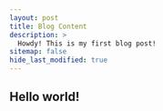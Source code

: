 ```yaml
---
layout: post
title: Blog Content
description: >
  Howdy! This is my first blog post!
sitemap: false
hide_last_modified: true
---
```


## Hello world!
